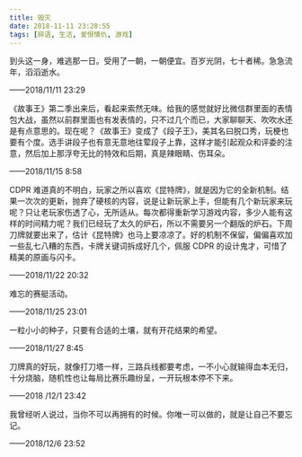 ```yaml
---
title: 毁灭
date: 2018-11-11 23:28:55
tags: [碎语, 生活, 爱恨情仇, 游戏]
---
```


到头这一身，难逃那一日。受用了一朝，一朝便宜。百岁光阴，七十者稀。急急流年，滔滔逝水。

——2018/11/11 23:29

《故事王》第二季出来后，看起来索然无味。给我的感觉就好比微信群里面的表情包大战，虽然以前群里面也有发表情的，只不过几个而已，大家聊聊天、吹吹水还是有点意思的。现在呢？《故事王》变成了《段子王》，美其名曰脱口秀，玩梗也要有个度。选手讲段子也有意无意地往荤段子上靠，这样才能引起观众和评委的注意，然后加上那浮夸无比的特效和后期，真是辣眼睛、伤耳朵。

——2018/11/15 8:58

CDPR 难道真的不明白，玩家之所以喜欢《昆特牌》，就是因为它的全新机制。结果一次次的更新，抛弃了硬核的内容，说是让新玩家上手，但能有几个新玩家来玩呢？只让老玩家伤透了心，无所适从。每次都得重新学习游戏内容，多少人能有这样的时间精力呢？我们已经玩了太久的炉石，所以不需要另一个翻版的炉石。下周刀牌就要出来了，估计《昆特牌》也马上要凉凉了。好的机制不保留，偏偏喜欢加一些乱七八糟的东西，卡牌关键词拆成好几个，佩服 CDPR 的设计鬼才，可惜了精美的原画与闪卡。

——2018/11/22 20:32

难忘的赛艇活动。

——2018/11/25 23:01

一粒小小的种子，只要有合适的土壤，就有开花结果的希望。

——2018/11/27 8:45

刀牌真的好玩，就像打刀塔一样，三路兵线都要考虑，一不小心就输得血本无归，十分烧脑，随机性也让每局比赛乐趣纷呈，一开玩根本停不下来。

——2018 /12/1 23:42

我曾经听人说过，当你不可以再拥有的时候。你唯一可以做的，就是让自己不要忘记。

——2018/12/6 23:52
